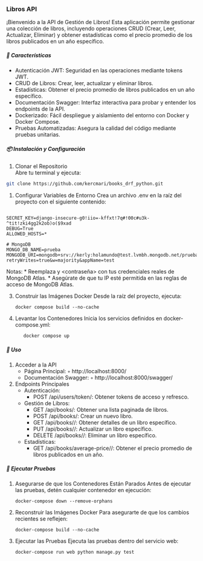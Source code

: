 ### Libros API
¡Bienvenido a la API de Gestión de Libros! Esta aplicación permite gestionar una colección de libros, incluyendo operaciones CRUD (Crear, Leer, Actualizar, Eliminar) y obtener estadísticas como el precio promedio de los libros publicados en un año específico.

##### 🚀 Características
* Autenticación JWT: Seguridad en las operaciones mediante tokens JWT.
* CRUD de Libros: Crear, leer, actualizar y eliminar libros.
* Estadísticas: Obtener el precio promedio de libros publicados en un año específico.
* Documentación Swagger: Interfaz interactiva para probar y entender los endpoints de la API.
* Dockerizado: Fácil despliegue y aislamiento del entorno con Docker y Docker Compose.
* Pruebas Automatizadas: Asegura la calidad del código mediante pruebas unitarias.

##### 📦 Instalación y Configuración

1. Clonar el Repositorio  
Abre tu terminal y ejecuta:
```bash
git clone https://github.com/kercmari/books_drf_python.git
```
1. Configurar Variables de Entorno
Crea un archivo .env en la raíz del proyecto con el siguiente contenido:

```

SECRET_KEY=django-insecure-g0!iio=-kffxt!7q#!00c#u3k-^tit!zki4gg2k2ob)o($9xad
DEBUG=True
ALLOWED_HOSTS=*

# MongoDB
MONGO_DB_NAME=prueba
MONGODB_URI=mongodb+srv://kerly:holamundo@test.lvmbh.mongodb.net/prueba?retryWrites=true&w=majority&appName=test

```

Notas: * Reemplaza <usuario> y <contraseña> con tus credenciales reales de MongoDB Atlas. * Asegúrate de que tu IP esté permitida en las reglas de acceso de MongoDB Atlas.

3. Construir las Imágenes Docker
Desde la raíz del proyecto, ejecuta:
    ```
    docker compose build --no-cache
    ```
4. Levantar los Contenedores
Inicia los servicios definidos en docker-compose.yml:
    ```bash
       docker compose up
    ```

##### 🧭 Uso
1. Acceder a la API
    * Página Principal:
        ◦ http://localhost:8000/
    * Documentación Swagger:
        ◦ http://localhost:8000/swagger/
2. Endpoints Principales
    * Autenticación:
        - POST /api/users/token/: Obtener tokens de acceso y refresco.
    * Gestión de Libros:
        - GET /api/books/: Obtener una lista paginada de libros.
        - POST /api/books/: Crear un nuevo libro.
        - GET /api/books/<id>/: Obtener detalles de un libro específico.
        - PUT /api/books/<id>/: Actualizar un libro específico.
        - DELETE /api/books/<id>/: Eliminar un libro específico.
    * Estadísticas:
        - GET /api/books/average-price/<year>/: Obtener el precio promedio de libros publicados en un año.

##### 🧪 Ejecutar Pruebas

1. Asegurarse de que los Contenedores Están Parados
Antes de ejecutar las pruebas, detén cualquier contenedor en ejecución:

    ```
    docker-compose down --remove-orphans
    ```
1. Reconstruir las Imágenes Docker
Para asegurarte de que los cambios recientes se reflejen:
    ```
    docker-compose build --no-cache
    ```
1. Ejecutar las Pruebas
Ejecuta las pruebas dentro del servicio web:
    ```
    docker-compose run web python manage.py test
    ```